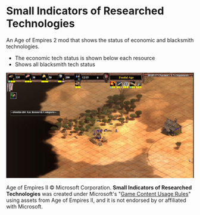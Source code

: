 # Small Indicators of Researched Technologies

An Age of Empires 2 mod that shows the status of economic and blacksmith technologies.

- The economic tech status is shown below each resource
- Shows all blacksmith tech status

![preview](./src/thumbnail.jpg)

Age of Empires II © Microsoft Corporation.
**Small Indicators of Researched Technologies** was created under Microsoft's "[Game Content Usage Rules](https://www.xbox.com/en-us/developers/rules)" using assets from Age of Empires II, and it is not endorsed by or affiliated with Microsoft.

